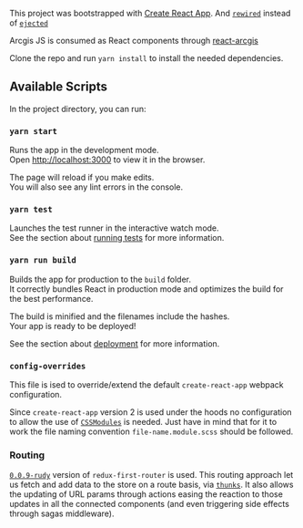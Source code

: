 This project was bootstrapped with [Create React App](https://github.com/facebook/create-react-app).
And [`rewired`](https://github.com/timarney/react-app-rewired) instead of [`ejected`](https://facebook.github.io/create-react-app/docs/available-scripts#npm-run-eject)

Arcgis JS is consumed as React components through [react-arcgis](https://github.com/Esri/react-arcgis)

Clone the repo and run `yarn install` to install the needed dependencies.

## Available Scripts

In the project directory, you can run:

### `yarn start`

Runs the app in the development mode.<br>
Open [http://localhost:3000](http://localhost:3000) to view it in the browser.

The page will reload if you make edits.<br>
You will also see any lint errors in the console.

### `yarn test`

Launches the test runner in the interactive watch mode.<br>
See the section about [running tests](https://facebook.github.io/create-react-app/docs/running-tests) for more information.

### `yarn run build`

Builds the app for production to the `build` folder.<br>
It correctly bundles React in production mode and optimizes the build for the best performance.

The build is minified and the filenames include the hashes.<br>
Your app is ready to be deployed!

See the section about [deployment](https://facebook.github.io/create-react-app/docs/deployment) for more information.


### `config-overrides`

This file is ised to override/extend the default `create-react-app` webpack configuration.

Since `create-react-app` version 2 is used under the hoods no configuration to allow the use of [`CSSModules`](https://facebook.github.io/create-react-app/docs/adding-a-css-modules-stylesheet) is needed. Just have in mind that for it to work the file naming convention `file-name.module.scss` should be followed.

### Routing

[`0.0.9-rudy`](https://www.npmjs.com/package/redux-first-router/v/0.0.9-rudy) version of `redux-first-router` is used.
This routing approach let us fetch and add data to the store on a route basis, via [`thunks`](https://www.npmjs.com/package/redux-first-router/v/0.0.9-rudy#routesmap-with-thunk).
It also allows the updating of URL params through actions easing the reaction to those updates in all the connected components (and even triggering side effects through sagas middleware).




